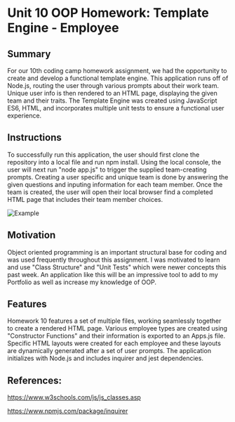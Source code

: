 # Unit 10 OOP Homework: Template Engine - Employee

## Summary

For our 10th coding camp homework assignment, we had the opportunity to create and develop a functional template engine. This application runs off of Node.js, routing the user through various prompts about their work team. Unique user info is then rendered to an HTML page, displaying the given team and their traits. The Template Engine was created using JavaScript ES6, HTML, and incorporates multiple unit tests to ensure a functional user experience.

## Instructions

To successfully run this application, the user should first clone the repository into a local file and run npm install. Using the local console, the user will next run "node app.js" to trigger the supplied team-creating prompts. Creating a user specific and unique team is done by answering the given questions and inputing information for each team member. Once the team is created, the user will open their local browser find a completed HTML page that includes their team member choices.

![Example](DeployedApplication.png)

## Motivation

Object oriented programming is an important structural base for coding and was used frequently throughout this assignment. I was motivated to learn and use "Class Structure" and "Unit Tests" which were newer concepts this past week. An application like this will be an impressive tool to add to my Portfolio as well as increase my knowledge of OOP.

## Features

Homework 10 features a set of multiple files, working seamlessly together to create a rendered HTML page. Various employee types are created using "Constructor Functions" and their information is exported to an Apps.js file. Specific HTML layouts were created for each employee and these layouts are dynamically generated after a set of user prompts. The application initializes with Node.js and includes inquirer and jest dependencies.

## References:

https://www.w3schools.com/js/js_classes.asp

https://www.npmjs.com/package/inquirer

